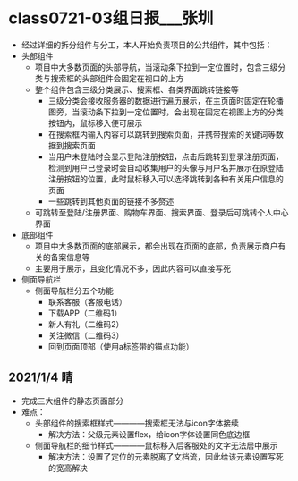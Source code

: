 # class0721-03组日报___张圳
  - 经过详细的拆分组件与分工，本人开始负责项目的公共组件，其中包括：
  - 头部组件
    - 项目中大多数页面的头部导航，当滚动条下拉到一定位置时，包含三级分类与搜索框的头部组件会固定在视口的上方
    - 整个组件包含三级分类展示、搜索框、各类界面跳转链接等
      - 三级分类会接收服务器的数据进行遍历展示，在主页面时固定在轮播图旁，当滚动条下拉到一定位置时，会出现在固定在视图上方的分类按钮内，鼠标移入便可展示
      - 在搜索框内输入内容可以跳转到搜索页面，并携带搜索的关键词等数据到搜索页面
      - 当用户未登陆时会显示登陆注册按钮，点击后跳转到登录注册页面，检测到用户已登录时会自动收集用户的头像与用户名并展示在原登陆注册按钮的位置，此时鼠标移入可以选择跳转到各种有关用户信息的页面
      - 一些跳转到其他页面的链接不多赘述
    - 可跳转至登陆/注册界面、购物车界面、搜索界面、登录后可跳转个人中心界面
  - 底部组件
    - 项目中大多数页面的底部展示，都会出现在页面的底部，负责展示商户有关的备案信息等
    - 主要用于展示，且变化情况不多，因此内容可以直接写死
  - 侧面导航栏
    - 侧面导航栏分五个功能
      - 联系客服（客服电话）
      - 下载APP（二维码1）
      - 新人有礼（二维码2）
      - 关注微信（二维码3）
      - 回到页面顶部（使用a标签带的锚点功能）
## 2021/1/4 晴 

- 完成三大组件的静态页面部分
- 难点：
  - 头部组件的搜索框样式————搜索框无法与icon字体接续
    - 解决方法：父级元素设置flex，给icon字体设置同色底边框
  - 侧面导航栏的细节样式————鼠标移入后客服处的文字无法居中展示
    - 解决方法：设置了定位的元素脱离了文档流，因此给该元素设置写死的宽高解决

